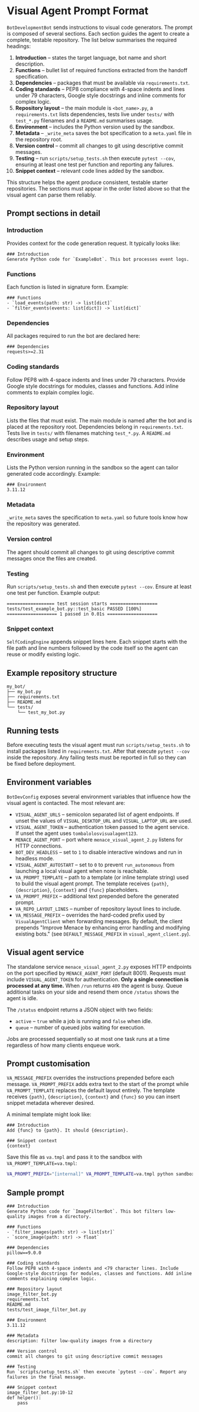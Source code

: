 # Visual Agent Prompt Format

`BotDevelopmentBot` sends instructions to visual code generators. The prompt is
composed of several sections. Each section guides the agent to create a
complete, testable repository. The list below summarises the required headings:

1. **Introduction** – states the target language, bot name and short
   description.
2. **Functions** – bullet list of required functions extracted from the
   handoff specification.
3. **Dependencies** – packages that must be available via
   `requirements.txt`.
4. **Coding standards** – PEP8 compliance with 4-space indents and lines under
   79 characters, Google style docstrings and inline comments for complex logic.
5. **Repository layout** – the main module is `<bot_name>.py`, a
   `requirements.txt` lists dependencies, tests live under `tests/` with
   `test_*.py` filenames and a `README.md` summarises usage.
6. **Environment** – includes the Python version used by the sandbox.
7. **Metadata** – `_write_meta` saves the bot specification to a `meta.yaml`
   file in the repository root.
8. **Version control** – commit all changes to git using descriptive commit
   messages.
9. **Testing** – run `scripts/setup_tests.sh` then execute `pytest --cov`,
   ensuring at least one test per function and reporting any failures.
10. **Snippet context** – relevant code lines added by the sandbox.

This structure helps the agent produce consistent, testable starter
repositories. The sections must appear in the order listed above so that the
visual agent can parse them reliably.

## Prompt sections in detail

### Introduction
Provides context for the code generation request. It typically looks like:

```
### Introduction
Generate Python code for `ExampleBot`. This bot processes event logs.
```

### Functions
Each function is listed in signature form. Example:

```
### Functions
- `load_events(path: str) -> list[dict]`
- `filter_events(events: list[dict]) -> list[dict]`
```

### Dependencies
All packages required to run the bot are declared here:

```
### Dependencies
requests>=2.31
```

### Coding standards
Follow PEP8 with 4-space indents and lines under 79 characters. Provide Google
style docstrings for modules, classes and functions. Add inline comments to
explain complex logic.

### Repository layout
Lists the files that must exist. The main module is named after the bot and is
placed at the repository root. Dependencies belong in `requirements.txt`.
Tests live in `tests/` with filenames matching `test_*.py`. A `README.md`
describes usage and setup steps.

### Environment
Lists the Python version running in the sandbox so the agent can tailor
generated code accordingly. Example:

```
### Environment
3.11.12
```

### Metadata
`_write_meta` saves the specification to `meta.yaml` so future tools know how
the repository was generated.

### Version control
The agent should commit all changes to git using descriptive commit messages
once the files are created.

### Testing
Run `scripts/setup_tests.sh` and then execute `pytest --cov`. Ensure at least
one test per function. Example output:

```
================== test session starts ==================
tests/test_example_bot.py::test_basic PASSED [100%]
=================== 1 passed in 0.01s ===================
```

### Snippet context
`SelfCodingEngine` appends snippet lines here. Each snippet starts with the file
path and line numbers followed by the code itself so the agent can reuse or
modify existing logic.

## Example repository structure

```
my_bot/
├── my_bot.py
├── requirements.txt
├── README.md
└── tests/
    └── test_my_bot.py
```

## Running tests

Before executing tests the visual agent must run `scripts/setup_tests.sh` to
install packages listed in `requirements.txt`. After that execute
`pytest --cov` inside the repository. Any failing tests must be reported in
full so they can be fixed before deployment.

## Environment variables

`BotDevConfig` exposes several environment variables that influence how the
visual agent is contacted. The most relevant are:

- `VISUAL_AGENT_URLS` – semicolon separated list of agent endpoints. If unset
  the values of `VISUAL_DESKTOP_URL` and `VISUAL_LAPTOP_URL` are used.
- `VISUAL_AGENT_TOKEN` – authentication token passed to the agent service. If
  unset the agent uses `tombalolosvisualagent123`.
- `MENACE_AGENT_PORT` – port where `menace_visual_agent_2.py` listens for HTTP connections.
- `BOT_DEV_HEADLESS` – set to `1` to disable interactive windows and run in
  headless mode.
- `VISUAL_AGENT_AUTOSTART` – set to `0` to prevent `run_autonomous` from
  launching a local visual agent when none is reachable.
- `VA_PROMPT_TEMPLATE` – path to a template (or inline template string) used to
  build the visual agent prompt. The template receives `{path}`,
  `{description}`, `{context}` and `{func}` placeholders.
- `VA_PROMPT_PREFIX` – additional text prepended before the generated prompt.
- `VA_REPO_LAYOUT_LINES` – number of repository layout lines to include.
- `VA_MESSAGE_PREFIX` – overrides the hard-coded prefix used by
  `VisualAgentClient` when forwarding messages. By default, the client
  prepends "Improve Menace by enhancing error handling and modifying
  existing bots." (see `DEFAULT_MESSAGE_PREFIX` in
  `visual_agent_client.py`).

## Visual agent service

The standalone service `menace_visual_agent_2.py` exposes HTTP endpoints on the port specified by `MENACE_AGENT_PORT` (default 8001). Requests must include `VISUAL_AGENT_TOKEN` for authentication. **Only a single connection is processed at any time.** When `/run` returns `409` the agent is busy. Queue additional tasks on your side and resend them once `/status` shows the agent is idle.

The `/status` endpoint returns a JSON object with two fields:

- `active` – `true` while a job is running and `false` when idle.
- `queue` – number of queued jobs waiting for execution.

Jobs are processed sequentially so at most one task runs at a time regardless of how many clients enqueue work.

## Prompt customisation

`VA_MESSAGE_PREFIX` overrides the instructions prepended before each message.
`VA_PROMPT_PREFIX` adds extra text to the start of the prompt while
`VA_PROMPT_TEMPLATE` replaces the default layout entirely. The template receives
`{path}`, `{description}`, `{context}` and `{func}` so you can insert snippet
metadata wherever desired.

A minimal template might look like:

```text
### Introduction
Add {func} to {path}. It should {description}.

### Snippet context
{context}
```

Save this file as `va.tmpl` and pass it to the sandbox with
`VA_PROMPT_TEMPLATE=va.tmpl`:

```bash
VA_PROMPT_PREFIX="[internal]" VA_PROMPT_TEMPLATE=va.tmpl python sandbox_runner.py full-autonomous-run
```

## Sample prompt

```
### Introduction
Generate Python code for `ImageFilterBot`. This bot filters low-quality images from a directory.

### Functions
- `filter_images(path: str) -> list[str]`
- `score_image(path: str) -> float`

### Dependencies
pillow==9.0.0

### Coding standards
Follow PEP8 with 4-space indents and <79 character lines. Include Google-style docstrings for modules, classes and functions. Add inline comments explaining complex logic.

### Repository layout
image_filter_bot.py
requirements.txt
README.md
tests/test_image_filter_bot.py

### Environment
3.11.12

### Metadata
description: filter low-quality images from a directory

### Version control
commit all changes to git using descriptive commit messages

### Testing
Run `scripts/setup_tests.sh` then execute `pytest --cov`. Report any failures in the final message.

### Snippet context
image_filter_bot.py:10-12
def helper():
    pass
```
